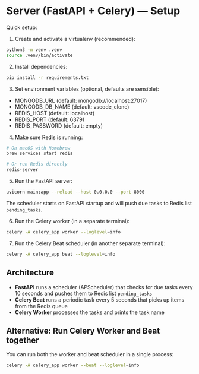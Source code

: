 # Server (FastAPI + Celery) — Setup

Quick setup:

1. Create and activate a virtualenv (recommended):

```bash
python3 -m venv .venv
source .venv/bin/activate
```

2. Install dependencies:

```bash
pip install -r requirements.txt
```

3. Set environment variables (optional, defaults are sensible):

- MONGODB_URL (default: mongodb://localhost:27017)
- MONGODB_DB_NAME (default: vscode_clone)
- REDIS_HOST (default: localhost)
- REDIS_PORT (default: 6379)
- REDIS_PASSWORD (default: empty)

4. Make sure Redis is running:

```bash
# On macOS with Homebrew
brew services start redis

# Or run Redis directly
redis-server
```

5. Run the FastAPI server:

```bash
uvicorn main:app --reload --host 0.0.0.0 --port 8000
```

The scheduler starts on FastAPI startup and will push due tasks to Redis list `pending_tasks`.

6. Run the Celery worker (in a separate terminal):

```bash
celery -A celery_app worker --loglevel=info
```

7. Run the Celery Beat scheduler (in another separate terminal):

```bash
celery -A celery_app beat --loglevel=info
```

## Architecture

- **FastAPI** runs a scheduler (APScheduler) that checks for due tasks every 10 seconds and pushes them to Redis list `pending_tasks`
- **Celery Beat** runs a periodic task every 5 seconds that picks up items from the Redis queue
- **Celery Worker** processes the tasks and prints the task name

## Alternative: Run Celery Worker and Beat together

You can run both the worker and beat scheduler in a single process:

```bash
celery -A celery_app worker --beat --loglevel=info
```
